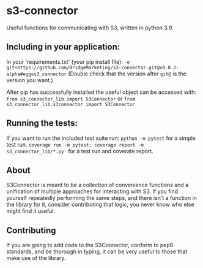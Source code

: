 # s3-connector
Useful functions for communicating with S3, written in python 3.9.

## Including in your application:
In your 'requirements.txt' (your pip install file):
`-e git+https://github.com/BridgeMarketing/s3-connector.git@v0.0.2-alpha#egg=s3_connector`
(Double check that the version after `git@` is the version you want.)

After pip has successfully installed the useful object can be accessed with:
`from s3_connector_lib import S3Connector` or `from s3_connector_lib.s3connector import S3Connector`

## Running the tests:
If you want to run the included test suite run:
`python -m pytest` for a simple test run.
`coverage run -m pytest; coverage report -m s3_connector_lib/*.py ` for a test run and coverate report.

## About
S3Connector is meant to be a collection of convenience functions and a unification of multiple approaches for interacting with S3. If you find yourself repeatedly performing the same steps, and there isn't a function in the library for it, consider contributing that logic, you never know who else might find it useful.

## Contributing
If you are going to add code to the S3Connector, conform to pep8 standards, and be thorough in typing, it can be very useful to those that make use of the library.

